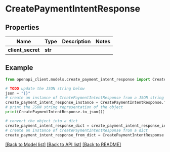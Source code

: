 # CreatePaymentIntentResponse


## Properties

Name | Type | Description | Notes
------------ | ------------- | ------------- | -------------
**client_secret** | **str** |  | 

## Example

```python
from openapi_client.models.create_payment_intent_response import CreatePaymentIntentResponse

# TODO update the JSON string below
json = "{}"
# create an instance of CreatePaymentIntentResponse from a JSON string
create_payment_intent_response_instance = CreatePaymentIntentResponse.from_json(json)
# print the JSON string representation of the object
print(CreatePaymentIntentResponse.to_json())

# convert the object into a dict
create_payment_intent_response_dict = create_payment_intent_response_instance.to_dict()
# create an instance of CreatePaymentIntentResponse from a dict
create_payment_intent_response_from_dict = CreatePaymentIntentResponse.from_dict(create_payment_intent_response_dict)
```
[[Back to Model list]](../README.md#documentation-for-models) [[Back to API list]](../README.md#documentation-for-api-endpoints) [[Back to README]](../README.md)


